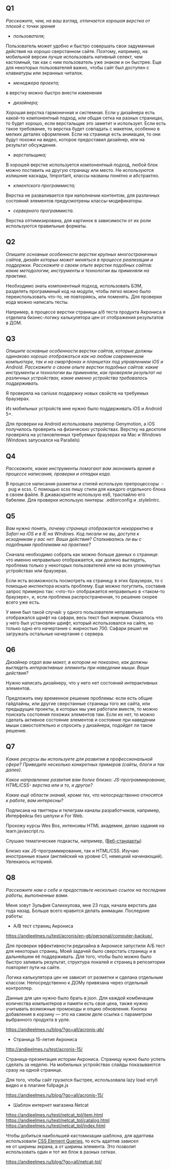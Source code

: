 ## Q1

_Расскажите, чем, на ваш взгляд, отличается хорошая верстка от плохой с точки зрения_

- _пользователя;_

Пользователь может удобно и быстро совершать свои задуманные действия на хорошо сверстанном сайте. Поэтому, например, на мобильной версии лучше использовать нативный селект, чем кастомный, так как с ним пользователь уже знаком и он быстрее. Еще для некоторых пользователей важно, чтобы сайт был доступен с клавиатуры или экранных читалок.

- _менеджера проекта;_

в верстку можно быстро внести изменения

- _дизайнера;_

Хорошая верстка гармоничная и системная. Если у дизайнера есть какой-то компонентный подход, или общая сетка на разных страницах, то будет хорошо, если верстальщик это заметит и использует. Если есть такое требование, то верстка будет совпадать с макетом, особенно в мелких деталях оформления. Если на странице есть анимации, то они будут похожи на видео, которое предоставил дизайнер, или на результат обсуждения. 

- _верстальщика;_

В хорошей верстке используется компонентный подход, любой блок можно поставить на другую страницу или место. Не используются излишние каскады, !important, классы названы понятно и абстрактно.

- _клиентского программиста;_

Верстка не разваливается при наполнении контентом, для различных состояний элементов предусмотрены классы-модификаторы.

- _серверного программиста._

Верстка оптимизирована, для картинок в зависимости от их роли используются правильные форматы. 

## Q2

_Опишите основные особенности верстки крупных многостраничных сайтов, дизайн которых может меняться в процессе реализации и поддержки. Расскажите о своем опыте верстки подобных сайтов: какие методологии, инструменты и технологии вы применяли на практике._

Необходимо знать компонентный подход, использовать БЭМ, разделять программный код на модули, чтобы легко можно было переиспользовать что-то, не повторяясь, или поменять. Для проверки кода можно написать тесты.

Например, в процессе верстки страницы а/б теста продукта Акрониса я отделила бизнес-логику калькулятора цен от отображения результатов в ДОМ. 

## Q3

_Опишите основные особенности верстки сайтов, которые должны одинаково хорошо отображаться как на любом современном компьютере, так и на смартфонах и планшетах под управлением iOS и Android. Расскажите о своем опыте верстки подобных сайтов: какие инструменты и технологии вы применяли, как проверяли результат на различных устройствах, какие именно устройства требовалось поддерживать._

Я проверяла на caniuse поддержку новых свойств на требуемых браузерах. 

Из мобильных устройств мне нужно было поддерживать iOS и Android 5+.

Для проверки на Android использовала эмулятор Genymotion, а iOS получилось проверить на физических устройствах. Верстку на десктопе проверяла на установленных требуемых браузерах на Mac и Windows (Windows запускался на Parallels)

## Q4

_Расскажите, какие инструменты помогают вам экономить время в процессе написания, проверки и отладки кода._

В процессе написания разметки и стилей использую препроцессоры  -  pug и scss. С помощью scss пишу стили для каждого отдельного блока в своем файле. В джаваскрипте использую es6, траспайлю его бабелем. Для проверки использую линтеры: .editorconfig и .stylelintrc. 

## Q5

_Вам нужно понять, почему страница отображается некорректно в Safari на iOS и в IE на Windows. Код писали не вы, доступа к исходникам у вас нет. Ваши действия? Сталкивались ли вы с подобными проблемами на практике?_

Сначала необходимо собрать как можно больше данных о странице: что именно неправильно отображается, как должно выглядеть, проблема только у некоторых пользователей или на всех упомянутых устройствах или браузерах.

Если есть возможность посмотреть на страницу в этих браузерах, то с помощью инспектора искать проблему. Еще можно погуглить, составив запрос примерно так: <что-то> отображается неправильно в <таком-то браузере>, и, если проблема распространенная, то решение скорее всего уже есть.

У меня был такой случай: у одного пользователя неправильно отображался шрифт на сафари, весь текст был жирным. Оказалось что у него был установлен шрифт, который использовался на сайте, но только одно его начертание с жирностью 700. Сафари решил не загружать остальные начертания с сервера.

## Q6

_Дизайнер отдал вам макет, в котором не показано, как должны выглядеть интерактивные элементы при наведении мыши. Ваши действия?_

Нужно написать дизайнеру, что у него нет состояний интерактивных элементов. 

Предложить ему временное решение проблемы: если есть общие гайдлайны, или другие сверстанные страницы того же сайта, или предыдущие проекты, в которых мы уже работали вместе, то можно поискать состояния похожих элементов там. Если их нет, то можно сделать активное состояние элементов и состояние при наведении мыши самостоятельно и спросить у дизайнера, подойдет ли такое решение.

## Q7

_Какие ресурсы вы используете для развития в профессиональной сфере? Приведите несколько конкретных примеров (сайты, блоги и так далее)._

_Какое направление развития вам более близко: JS-программирование, HTML/CSS- верстка или и то, и другое?_

_Какие ещё области знаний, кроме тех, что непосредственно относятся к работе, вам интересны?_

Подписана на твиттеры и телеграм каналы разработчиков, например, Интерфейсы без шелухи и For Web.

Прохожу курсы Wes Bos, интенсивы HTML академии, делаю задания на learn.javascript.ru. 

Слушаю тематические подкасты, например, ([Веб-стандарты](https://itunes.apple.com/ru/podcast/веб-стандарты/id1080500016?mt=2)) 

Близко как JS-программирование, так и HTML/CSS.
Изучаю иностранные языки (английский на уровне C1, немецкий начинающий). Увлекаюсь историей.

## Q8

_Расскажите нам о себе и предоставьте несколько ссылок на последние работы, выполненные вами._

Меня зовут Зульфия Салихкулова, мне 23 года, начала верстать два года назад. Больше всего нравится делать анимации.
Последние работы:

- A/B тест страниц Акрониса

https://andieelmes.ru/test/acronis/en-gb/personal/computer-backup/ 

Для проверки эффективности редизайна в Акронисе запустили А/Б тест для некоторых страниц. Моей задачей было сверстать страницу и в дальнейшем её поддерживать. Для того, чтобы было можно было быстро заливать результат, структура локалей и страниц в репозитории повторяет пути на сайте.

Логика калькулятора цен не зависит от разметки и сделана отдельным классом. Непосредственно к ДОМу привязана через отдельный контроллер.

Данные для цен нужно было брать в json. Для каждой комбинации количества компьютеров и памяти есть своя цена, также нужно учитывать возможные промокоды и опцию обновления. Кнопка добавления в корзину — это на самом деле ссылка с параметром выбранного продукта в урле.

https://andieelmes.ru/blog/?go=all/acronis-ab/

- Страница 15-летия Акрониса

http://andieelmes.ru/test/acronis-15/

Страница-презентация истории Акрониса. Страницу нужно было успеть сделать за неделю. На мобильных устройствах слайды показываются сразу на одной странице.

Для того, чтобы сайт грузился быстрее, использовала lazy load ютуб видео и в плагине fullpage.js 

https://andieelmes.ru/blog/?go=all/acronis-15/

- Шаблон интернет магазина Netcat

https://andieelmes.ru/test/netcat_tpl/item.html
https://andieelmes.ru/test/netcat_tpl/catalog.html
https://andieelmes.ru/test/netcat_tpl/index.html

Чтобы добиться наибольшей кастомизации шаблона, для адаптива использовали [CSS Element Queries](https://github.com/marcj/css-element-queries), то есть адаптив зависел не от ширины экрана, а от ширины элемента. Это позволит использовать один и тот же блок в разных сетках.

https://andieelmes.ru/blog/?go=all/netcat-tpl/
